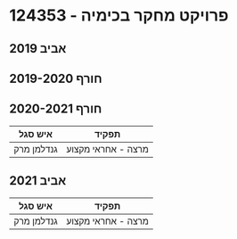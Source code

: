 # 124353 - פרויקט מחקר בכימיה

## אביב 2019

## חורף 2019-2020

## חורף 2020-2021

| איש סגל | תפקיד |
| ---- | ---- |
| גנדלמן מרק | מרצה - אחראי מקצוע |

## אביב 2021

| איש סגל | תפקיד |
| ---- | ---- |
| גנדלמן מרק | מרצה - אחראי מקצוע |

